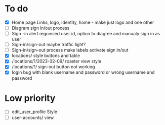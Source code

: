 # To do

- [X] Home page Links, logo, identity, home - make just logo and one other
- [ ] Diagram sign in/out process
- [ ] Sign -in alert regonsied user id, option to diagree and manualy sign in as user
- [ ] Sign-in/sign-out maybe traffic light?
- [ ] Sign-in/sign-out process make labels activate sign in/out
- [X] locations/ style buttons and table
- [X] /locations/1/2023-02-09/ roaster view style
- [X] /locations/1/ sign-out button not working
- [X] login bug with blank username and password or wrong username and password

# Low priority

- [ ] edit_user_profile Style
- [ ] user-accounts/ view
